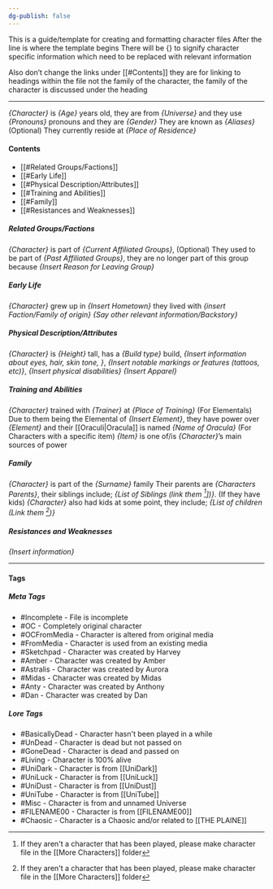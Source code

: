```yaml
---
dg-publish: false
---
```

This is a guide/template for creating and formatting character files 
After the line is where the template begins
There will be {} to signify character specific information which need to be replaced with relevant information

Also don’t change the links under [[#Contents]] they are for linking to headings within the file not the family of the character, the family of the character is discussed under the heading

---
*{Character}* is *{Age}* years old, they are from *{Universe}* and they use *{Pronouns}* pronouns and they are *{Gender}*
They are known as *{Aliases}* (Optional)
They currently reside at *{Place of Residence}*
#### Contents
- [[#Related Groups/Factions]]
- [[#Early Life]]
- [[#Physical Description/Attributes]]
- [[#Training and Abilities]]
- [[#Family]]
- [[#Resistances and Weaknesses]]
##### Related Groups/Factions
*{Character}* is part of *{Current Affiliated Groups}*,  (Optional) They used to be part of *{Past Affiliated Groups}*, they are no longer part of this group because *{Insert Reason for Leaving Group}*
##### Early Life
*{Character}* grew up in *{Insert Hometown}* they lived with *{insert Faction/Family of origin}*
*{Say other relevant information/Backstory}*
##### Physical Description/Attributes
*{Character}* is *{Height}* tall, has a *{Build type}* build, *{Insert information about eyes, hair, skin tone, }*, *{Insert notable markings or features (tattoos, etc)}*, *{Insert physical disabilities}*
*{Insert Apparel}*
##### Training and Abilities
*{Character}* trained with *{Trainer}* at *{Place of Training}*
(For Elementals) Due to them being the Elemental of *{Insert Element}*, they have power over *{Element}* and their [[Oraculi|Oracula]] is named *{Name of Oracula}*
(For Characters with a specific item) *{Item}* is one of/is *{Character}*’s main sources of power
##### Family
*{Character}* is part of the *{Surname}* family 
Their parents are *{Characters Parents}*, their siblings include; *{List of Siblings (link them [^1]])}*. (If they have kids) *{Character}* also had kids at some point, they include; *{List of children (Link them [^1])}*

##### Resistances and Weaknesses
*{Insert information}*

---
#### Tags
##### Meta Tags
- #Incomplete - File is incomplete
- #OC - Completely original character
- #OCFromMedia - Character is altered from original media
- #FromMedia - Character is used from an existing media
- #Sketchpad - Character was created by Harvey
- #Amber - Character was created by Amber
- #Astralis - Character was created by Aurora
- #Midas  - Character was created by Midas
- #Anty - Character was created by Anthony
- #Dan - Character was created by Dan

##### Lore Tags
- #BasicallyDead - Character hasn't been played in a while
- #UnDead - Character is dead but not passed on
- #GoneDead - Character is dead and passed on
- #Living - Character is 100% alive 
- #UniDark - Character is from [[UniDark]]
- #UniLuck - Character is from [[UniLuck]]
- #UniDust - Character is from [[UniDust]]
- #UniTube - Character is from [[UniTube]]
- #Misc - Character is from and unnamed Universe
- #FILENAME00 - Character is from [[FILENAME00]]
- #Chaosic - Character is a Chaosic and/or related to [[THE PLAINE]]

[^1]: If they aren't a character that has been played, please make character file in the [[More Characters]] folder

